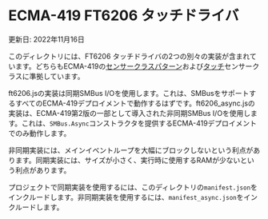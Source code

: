 # ECMA-419 FT6206 タッチドライバ
更新日: 2022年11月16日

このディレクトリには、FT6206 タッチドライバの2つの別々の実装が含まれています。どちらもECMA-419の[センサークラスパターン](https://419.ecma-international.org/#-sensor-class-pattern)および[タッチ](https://419.ecma-international.org/#-sensor-classes-touch)センサークラスに準拠しています。

ft6206.jsの実装は同期SMBus I/Oを使用します。これは、SMBusをサポートするすべてのECMA-419デプロイメントで動作するはずです。ft6206_async.jsの実装は、ECMA-419第2版の一部として導入された非同期SMBus I/Oを使用します。これは、`SMBus.Async`コンストラクタを提供するECMA-419デプロイメントでのみ動作します。

非同期実装には、メインイベントループを大幅にブロックしないという利点があります。同期実装には、サイズが小さく、実行時に使用するRAMが少ないという利点があります。

プロジェクトで同期実装を使用するには、このディレクトリの`manifest.json`をインクルードします。非同期実装を使用するには、`manifest_async.json`をインクルードします。


